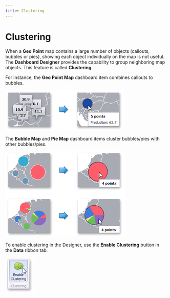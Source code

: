 ```yaml
---
title: Clustering
---
```

# Clustering
When a **Geo Point** map contains a large number of objects (callouts, bubbles or pies), showing each object individually on the map is not useful. The **Dashboard Designer** provides the capability to group neighboring map objects. This feature is called **Clustering**.

For instance, the **Geo Point Map** dashboard item combines callouts to bubbles.

![ClusteredCallouts](../../../../images/img23590.png)

The **Bubble Map**  and **Pie Map** dashboard items cluster bubbles/pies with other bubbles/pies.

![ClusteringPies](../../../../images/img23641.png)

To enable clustering in the Designer, use the **Enable Clustering** button in the **Data** ribbon tab.

![ClusteringButton_Ribbon](../../../../images/img23585.png)